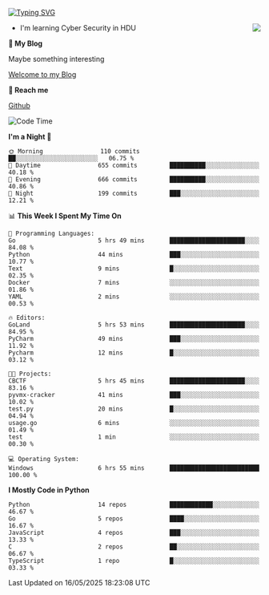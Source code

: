 [![Typing SVG](https://readme-typing-svg.herokuapp.com?font=Fira+Code&pause=1000&random=false&width=450&height=60&lines=Hello+%F0%9F%91%8B%F0%9F%8F%BB;I'm+JBNRZ)](https://git.io/typing-svg)

<a href="#">
  <img align="right" src="https://github-readme-stats.vercel.app/api?username=JBNRZ&show_icons=true&bg_color=15,f2f7fd,E0EAFC" />
</a>

- I'm learning Cyber Security in HDU

 **🌱 My Blog**

Maybe something interesting

[Welcome to my Blog](https://jbnrz.com.cn/)

 **💬 Reach me** 

[Github](https://github.com/JBNRZ)


<!--START_SECTION:waka-->
![Code Time](http://img.shields.io/badge/Code%20Time-1%2C179%20hrs%2045%20mins-blue)

**I'm a Night 🦉** 

```text
🌞 Morning                110 commits         ██░░░░░░░░░░░░░░░░░░░░░░░   06.75 % 
🌆 Daytime                655 commits         ██████████░░░░░░░░░░░░░░░   40.18 % 
🌃 Evening                666 commits         ██████████░░░░░░░░░░░░░░░   40.86 % 
🌙 Night                  199 commits         ███░░░░░░░░░░░░░░░░░░░░░░   12.21 % 
```


📊 **This Week I Spent My Time On** 

```text
💬 Programming Languages: 
Go                       5 hrs 49 mins       █████████████████████░░░░   84.08 % 
Python                   44 mins             ███░░░░░░░░░░░░░░░░░░░░░░   10.77 % 
Text                     9 mins              █░░░░░░░░░░░░░░░░░░░░░░░░   02.35 % 
Docker                   7 mins              ░░░░░░░░░░░░░░░░░░░░░░░░░   01.86 % 
YAML                     2 mins              ░░░░░░░░░░░░░░░░░░░░░░░░░   00.53 % 

🔥 Editors: 
GoLand                   5 hrs 53 mins       █████████████████████░░░░   84.95 % 
PyCharm                  49 mins             ███░░░░░░░░░░░░░░░░░░░░░░   11.92 % 
Pycharm                  12 mins             █░░░░░░░░░░░░░░░░░░░░░░░░   03.12 % 

🐱‍💻 Projects: 
CBCTF                    5 hrs 45 mins       █████████████████████░░░░   83.16 % 
pyvmx-cracker            41 mins             ███░░░░░░░░░░░░░░░░░░░░░░   10.02 % 
test.py                  20 mins             █░░░░░░░░░░░░░░░░░░░░░░░░   04.94 % 
usage.go                 6 mins              ░░░░░░░░░░░░░░░░░░░░░░░░░   01.49 % 
test                     1 min               ░░░░░░░░░░░░░░░░░░░░░░░░░   00.30 % 

💻 Operating System: 
Windows                  6 hrs 55 mins       █████████████████████████   100.00 % 
```

**I Mostly Code in Python** 

```text
Python                   14 repos            ████████████░░░░░░░░░░░░░   46.67 % 
Go                       5 repos             ████░░░░░░░░░░░░░░░░░░░░░   16.67 % 
JavaScript               4 repos             ███░░░░░░░░░░░░░░░░░░░░░░   13.33 % 
C                        2 repos             ██░░░░░░░░░░░░░░░░░░░░░░░   06.67 % 
TypeScript               1 repo              █░░░░░░░░░░░░░░░░░░░░░░░░   03.33 % 
```




 Last Updated on 16/05/2025 18:23:08 UTC
<!--END_SECTION:waka-->
